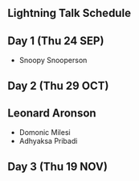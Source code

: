 ## Lightning Talk Schedule

## Day 1 (Thu 24 SEP)

* Snoopy Snooperson

## Day 2 (Thu 29 OCT)
## Leonard Aronson
* Domonic Milesi
* Adhyaksa Pribadi

## Day 3 (Thu 19 NOV)
